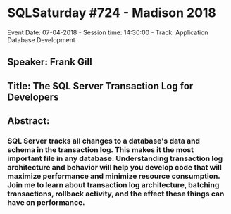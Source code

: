 # SQLSaturday #724 - Madison 2018
Event Date: 07-04-2018 - Session time: 14:30:00 - Track: Application  Database Development
## Speaker: Frank Gill
## Title: The SQL Server Transaction Log for Developers
## Abstract:
### SQL Server tracks all changes to a database's data and schema in the transaction log. This makes it the most important file in any database. Understanding transaction log architecture and behavior will help you develop code that will maximize performance and minimize resource consumption. Join me to learn about transaction log architecture, batching transactions, rollback activity, and the effect these things can have on performance.
